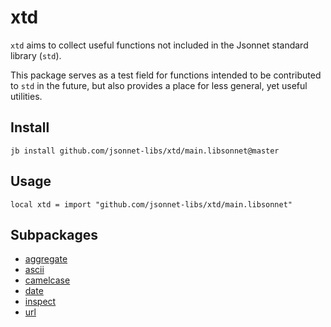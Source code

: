 # xtd

`xtd` aims to collect useful functions not included in the Jsonnet standard library (`std`).

This package serves as a test field for functions intended to be contributed to `std`
in the future, but also provides a place for less general, yet useful utilities.


## Install

```
jb install github.com/jsonnet-libs/xtd/main.libsonnet@master
```

## Usage

```jsonnet
local xtd = import "github.com/jsonnet-libs/xtd/main.libsonnet"
```

## Subpackages

* [aggregate](xtd/aggregate.md)
* [ascii](xtd/ascii.md)
* [camelcase](xtd/camelcase.md)
* [date](xtd/date.md)
* [inspect](xtd/inspect.md)
* [url](xtd/url.md)


